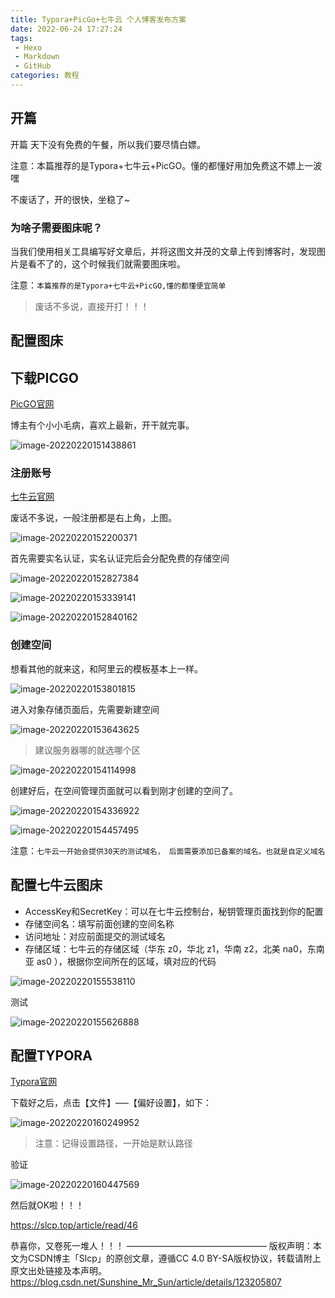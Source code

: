 ```yaml
---
title: Typora+PicGo+七牛云 个人博客发布方案
date: 2022-06-24 17:27:24
tags:
 - Hexo
 - Markdown
 - GitHub
categories: 教程
---
```


## 开篇

开篇
天下没有免费的午餐，所以我们要尽情白嫖。



注意：本篇推荐的是Typora+七牛云+PicGO。懂的都懂好用加免费这不嫖上一波嘿

不废话了，开的很快，坐稳了~



### 为啥子需要图床呢？

当我们使用相关工具编写好文章后，并将这图文并茂的文章上传到博客时，发现图片是看不了的，这个时候我们就需要图床啦。

注意：`本篇推荐的是Typora+七牛云+PicGO,懂的都懂便宜简单`

> 废话不多说，直接开打！！！

## 配置图床

## 下载PICGO

[PicGO官网](https://github.com/Molunerfinn/PicGo/releases)

博主有个小小毛病，喜欢上最新，开干就完事。

![image-20220220151438861](http://img.slcp.top/myblog/image-20220220151438861.png)

### 注册账号

[七牛云官网](https://www.qiniu.com/)

废话不多说，一般注册都是右上角，上图。

![image-20220220152200371](http://img.slcp.top/myblog/image-20220220152200371.png)

首先需要实名认证，实名认证完后会分配免费的存储空间

![image-20220220152827384](http://img.slcp.top/myblog/image-20220220152827384.png)

![image-20220220153339141](http://img.slcp.top/myblog/image-20220220153339141.png)

![image-20220220152840162](http://img.slcp.top/myblog/image-20220220152840162.png)

### 创建空间

想看其他的就来这，和阿里云的模板基本上一样。

![image-20220220153801815](http://img.slcp.top/myblog/image-20220220153801815.png)

进入对象存储页面后，先需要新建空间

![image-20220220153643625](http://img.slcp.top/myblog/image-20220220153643625.png)

> 建议服务器哪的就选哪个区

![image-20220220154114998](http://img.slcp.top/myblog/image-20220220154114998.png)

创建好后，在空间管理页面就可以看到刚才创建的空间了。

![image-20220220154336922](http://img.slcp.top/myblog/image-20220220154336922.png)

![image-20220220154457495](http://img.slcp.top/myblog/image-20220220154457495.png)

注意：`七牛云一开始会提供30天的测试域名， 后面需要添加已备案的域名。也就是自定义域名`

## 配置七牛云图床

- AccessKey和SecretKey：可以在七牛云控制台，秘钥管理页面找到你的配置
- 存储空间名：填写前面创建的空间名称
- 访问地址：对应前面提交的测试域名
- 存储区域：七牛云的存储区域（华东 z0，华北 z1，华南 z2，北美 na0，东南亚 as0 ），根据你空间所在的区域，填对应的代码

![image-20220220155538110](http://img.slcp.top/myblog/image-20220220155538110.png)

测试

![image-20220220155626888](http://img.slcp.top/myblog/image-20220220155626888.png)

## 配置TYPORA

[Typora官网](https://typora.io/)

下载好之后，点击【文件】—–【偏好设置】，如下：

![image-20220220160249952](http://img.slcp.top/myblog/image-20220220160249952.png)

> 注意：记得设置路径，一开始是默认路径

验证

![image-20220220160447569](http://img.slcp.top/myblog/image-20220220160447569.png)

然后就OK啦！！！



https://slcp.top/article/read/46

恭喜你，又卷死一堆人！！！
————————————————
版权声明：本文为CSDN博主「Slcp」的原创文章，遵循CC 4.0 BY-SA版权协议，转载请附上原文出处链接及本声明。
https://blog.csdn.net/Sunshine_Mr_Sun/article/details/123205807
